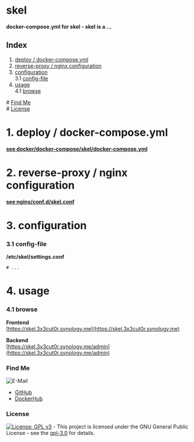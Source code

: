 # skel

**docker-compose.yml for skel - skel is a ...**  

## Index

1. [deploy / docker-compose.yml](#deploy)  
2. [reverse-proxy / nginx configuration](#reverse-proxy)  
3. [configuration](#configuration)  
  3.1 [config-file](#config-file)  
4. [usage](#usage)  
  4.1 [browse](#browse)  

\# [Find Me](#findme)  
\# [License](#license)  

# 1. deploy / docker-compose.yml <a name="deploy"></a>  
**[see docker/docker-compose/skel/docker-compose.yml](https://github.com/3x3cut0r/synology/main/docker/docker-compose/skel/docker-compose.yml)**  

# 2. reverse-proxy / nginx configuration <a name="reverse-proxy"></a>  
**[see nginx/conf.d/skel.conf](https://github.com/3x3cut0r/synology/blob/main/nginx/conf.d/skel.conf)**  

# 3. configuration <a name="configuration"></a>  

### 3.1 config-file <a name="config-file"></a>  
**/etc/skel/settings.conf**  
```shell
# ...

```

# 4. usage <a name="usage"></a>  

### 4.1 browse <a name="browse"></a>  
**Frontend**  
[https://skel.3x3cut0r.synology.me](https://skel.3x3cut0r.synology.me)  

**Backend**  
[https://skel.3x3cut0r.synology.me/admin](https://skel.3x3cut0r.synology.me/admin)  

### Find Me <a name="findme"></a>

![E-Mail](https://img.shields.io/badge/E--Mail-executor55%40gmx.de-red)
* [GitHub](https://github.com/3x3cut0r)
* [DockerHub](https://hub.docker.com/u/3x3cut0r)

### License <a name="license"></a>

[![License: GPL v3](https://img.shields.io/badge/License-GPLv3-blue.svg)](https://www.gnu.org/licenses/gpl-3.0) - This project is licensed under the GNU General Public License - see the [gpl-3.0](https://www.gnu.org/licenses/gpl-3.0.en.html) for details.
